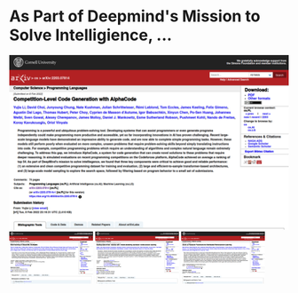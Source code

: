 # As Part of Deepmind's Mission to Solve Intelligience, ...

![](screenshots/example00.png)
<img src="screenshots/example01.png" width="30%"/>
<img src="screenshots/example02.png" width="30%"/>
<img src="screenshots/example03.png" width="30%"/>

